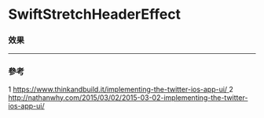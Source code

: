 # SwiftStretchHeaderEffect

### 效果

---
### 參考
1  [https://www.thinkandbuild.it/implementing-the-twitter-ios-app-ui/
](https://www.thinkandbuild.it/implementing-the-twitter-ios-app-ui/)
2 [http://nathanwhy.com/2015/03/02/2015-03-02-implementing-the-twitter-ios-app-ui/
](http://nathanwhy.com/2015/03/02/2015-03-02-implementing-the-twitter-ios-app-ui/)
